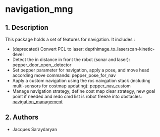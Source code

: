 
# navigation_mng


## 1. Description

This package holds a set of features for navigation. It includes :
  * (deprecated) Convert PCL to laser: depthimage_to_laserscan-kinetic-devel
  * Detect the in distance in front the robot (sonar and laser): pepper_door_open,_detector
  * Set pepper parameter for navigation, apply a pose, and move head according move commands: pepper_pose_for_nav
  * Apply a custom navigation using the ros naivgation stack (including multi-sensors for costmap updating): pepper_nav_custom
  * Manage navigation strategy, define cost map clear strategy, new goal point if needed and redo cmd list is robot freeze into obstacles: [navigation_management](./navigation_manager/)


## 2. Authors
* Jacques Saraydaryan

